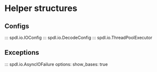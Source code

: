 # Helper structures

## Configs
::: spdl.io.IOConfig
::: spdl.io.DecodeConfig
::: spdl.io.ThreadPoolExecutor

## Exceptions

::: spdl.io.AsyncIOFailure
    options:
      show_bases: true
